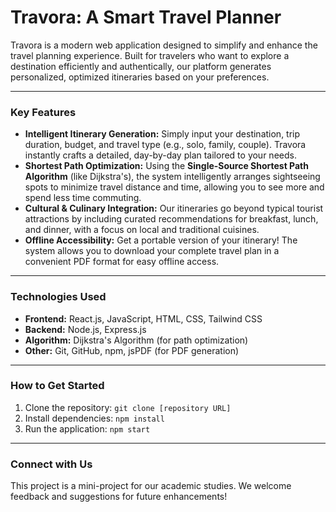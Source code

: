 # Travora: A Smart Travel Planner

Travora is a modern web application designed to simplify and enhance the travel planning experience. Built for travelers who want to explore a destination efficiently and authentically, our platform generates personalized, optimized itineraries based on your preferences.

---

### **Key Features**

* **Intelligent Itinerary Generation:** Simply input your destination, trip duration, budget, and travel type (e.g., solo, family, couple). Travora instantly crafts a detailed, day-by-day plan tailored to your needs.
* **Shortest Path Optimization:** Using the **Single-Source Shortest Path Algorithm** (like Dijkstra's), the system intelligently arranges sightseeing spots to minimize travel distance and time, allowing you to see more and spend less time commuting.
* **Cultural & Culinary Integration:** Our itineraries go beyond typical tourist attractions by including curated recommendations for breakfast, lunch, and dinner, with a focus on local and traditional cuisines.
* **Offline Accessibility:** Get a portable version of your itinerary! The system allows you to download your complete travel plan in a convenient PDF format for easy offline access.

---

### **Technologies Used** 

* **Frontend:** React.js, JavaScript, HTML, CSS, Tailwind CSS
* **Backend:** Node.js, Express.js
* **Algorithm:** Dijkstra's Algorithm (for path optimization)
* **Other:** Git, GitHub, npm, jsPDF (for PDF generation)

---

### **How to Get Started**

1.  Clone the repository: `git clone [repository URL]`
2.  Install dependencies: `npm install`
3.  Run the application: `npm start`

---

### **Connect with Us**

This project is a mini-project for our academic studies. We welcome feedback and suggestions for future enhancements!
